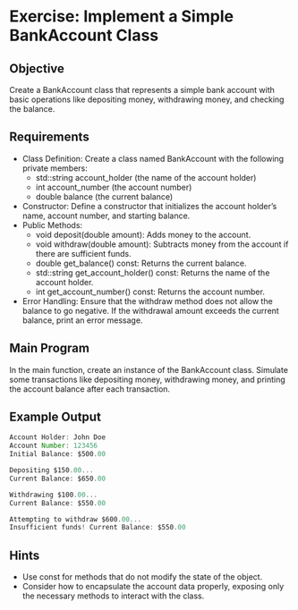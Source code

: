 # Exercise: Implement a Simple BankAccount Class
## Objective
Create a BankAccount class that represents a simple bank account with basic operations like depositing money, withdrawing money, and checking the balance.

## Requirements

- Class Definition: Create a class named BankAccount with the following private members:
  - std::string account_holder (the name of the account holder)
  - int account_number (the account number)
  - double balance (the current balance)
- Constructor: Define a constructor that initializes the account holder’s name, account number, and starting balance.
- Public Methods:
  - void deposit(double amount): Adds money to the account.
  - void withdraw(double amount): Subtracts money from the account if there are sufficient funds.
  - double get_balance() const: Returns the current balance.
  - std::string get_account_holder() const: Returns the name of the account holder.
  - int get_account_number() const: Returns the account number.
- Error Handling: Ensure that the withdraw method does not allow the balance to go negative. If the withdrawal amount exceeds the current balance, print an error message.


## Main Program

In the main function, create an instance of the BankAccount class.
Simulate some transactions like depositing money, withdrawing money, and printing the account balance after each transaction.

## Example Output
```javascript
Account Holder: John Doe
Account Number: 123456
Initial Balance: $500.00

Depositing $150.00...
Current Balance: $650.00

Withdrawing $100.00...
Current Balance: $550.00

Attempting to withdraw $600.00...
Insufficient funds! Current Balance: $550.00
```

## Hints
- Use const for methods that do not modify the state of the object.
- Consider how to encapsulate the account data properly, exposing only the necessary methods to interact with the class.
